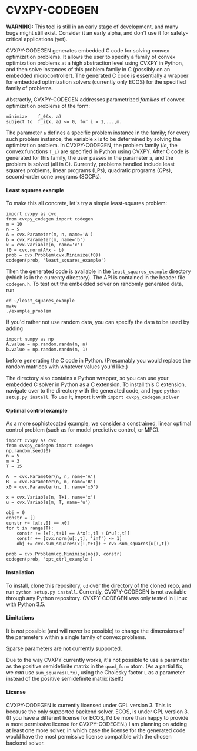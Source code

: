 # CVXPY-CODEGEN

**WARNING:** This tool is still in an early stage of development, and many bugs might still exist.  Consider it an early alpha, and don't use it for safety-critical applications (yet).

CVXPY-CODEGEN generates embedded C code for solving convex optimization problems.  It allows the user to specify a family of convex optimization problems at a high abstraction level using CVXPY in Python, and then solve instances of this problem family in C (possibly on an embedded microcontroller).  The generated C code is essentially a wrapper for embedded optimization solvers (currently only ECOS) for the specified family of problems.

Abstractly, CVXPY-CODEGEN addresses parametrized *families* of convex optimization problems of the form:

    minimize    f_0(x, a)
    subject to  f_i(x, a) <= 0, for i = 1,...,m.

The parameter `a` defines a specific problem instance in the family; for every such problem instance, the variable `x` is to be determined by solving the optimization problem.  In CVXPY-CODEGEN, the problem family (*ie*, the convex functions `f_i`) are specified in Python using CVXPY.  After C code is generated for this family, the user passes in the parameter `a`, and the problem is solved (all in C).  Currently, problems handled include least squares problems, linear programs (LPs), quadratic programs (QPs), second-order cone programs (SOCPs).

#### Least squares example
To make this all concrete, let's try a simple least-squares problem:

    import cvxpy as cvx
    from cvxpy_codegen import codegen
    m = 10
    n = 5
    A = cvx.Parameter(m, n, name='A')
    b = cvx.Parameter(m, name='b')
    x = cvx.Variable(n, name='x')
    f0 = cvx.norm(A*x - b)
    prob = cvx.Problem(cvx.Minimize(f0))
    codegen(prob, 'least_squares_example')

Then the generated code is available in the `least_squares_example` directory (which is in the currenty directory).  The API is contained in the header file `codegen.h`.  To test out the embedded solver on randomly generated data, run

    cd ~/least_squares_example
    make
    ./example_problem

If you'd rather not use random data, you can specify the data to be used by adding 

    import numpy as np
    A.value = np.random.randn(m, n)
    b.value = np.random.randn(m, 1)

before generating the C code in Python. (Presumably you would replace the random matrices with whatever values you'd like.)

The directory also contains a Python wrapper, so you can use your embedded C solver in Python as a C extension.  To install this C extension, navigate over to the directory with the generated code, and type `python setup.py install`.  To use it, import it with `import cvxpy_codegen_solver`


#### Optimal control example
As a more sophistocated example, we consider a constrained, linear optimal control problem (such as for model predictive control, or MPC).

    import cvxpy as cvx
    from cvxpy_codegen import codegen
    np.random.seed(0)
    n = 5
    m = 3
    T = 15

    A  = cvx.Parameter(n, n, name='A')
    B  = cvx.Parameter(n, m, name='B')
    x0 = cvx.Parameter(n, 1, name='x0')

    x = cvx.Variable(n, T+1, name='x')
    u = cvx.Variable(m, T, name='u')

    obj = 0
    constr = []
    constr += [x[:,0] == x0]
    for t in range(T):
        constr += [x[:,t+1] == A*x[:,t] + B*u[:,t]]
        constr += [cvx.norm(u[:,t], 'inf') <= 1] 
        obj += cvx.sum_squares(x[:,t+1]) + cvx.sum_squares(u[:,t])

    prob = cvx.Problem(cg.Minimize(obj), constr)
    codegen(prob, 'opt_ctrl_example')

#### Installation
To install, clone this repository, `cd` over the directory of the cloned repo, and run `python setup.py install`.  Currently, CVXPY-CODEGEN is not available through any Python repository.  CVXPY-CODEGEN was only tested in Linux with Python 3.5.

#### Limitations
It is *not* possible (and will never be possible) to change the dimensions of the parameters within a single family of convex problems.

Sparse parameters are not currently supported.

Due to the way CVXPY currently works, it's not possible to use a parameter as the positive semidefinite matrix in the `quad_form` atom. (As a partial fix, we *can* use `sum_squares(L*x)`, using the Cholesky factor `L` as a parameter instead of the positive semidefinite matrix itself.)

#### License
CVXPY-CODEGEN is currently licensed under GPL version 3.  This is because the only supported backend solver, ECOS, is under GPL version 3.  (If you have a different license for ECOS, I'd be more than happy to provide a more permissive license for CVXPY-CODEGEN.)  I am planning on adding at least one more solver, in which case the license for the generated code would have the most permissive license compatible with the chosen backend solver.
